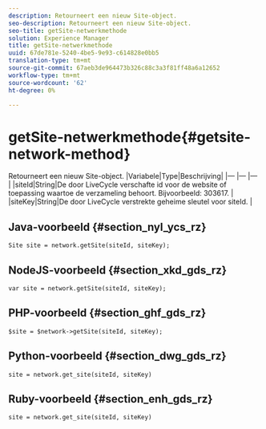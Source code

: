 ```yaml
---
description: Retourneert een nieuw Site-object.
seo-description: Retourneert een nieuw Site-object.
seo-title: getSite-netwerkmethode
solution: Experience Manager
title: getSite-netwerkmethode
uuid: 67de781e-5240-4be5-9e93-c614828e0bb5
translation-type: tm+mt
source-git-commit: 67aeb3de964473b326c88c3a3f81ff48a6a12652
workflow-type: tm+mt
source-wordcount: '62'
ht-degree: 0%

---
```



# getSite-netwerkmethode{#getsite-network-method}

Retourneert een nieuw Site-object.
|Variabele|Type|Beschrijving|
|— |— |— |
|siteId|String|De door LiveCycle verschafte id voor de website of toepassing waartoe de verzameling behoort. Bijvoorbeeld: 303617.  |
|siteKey|String|De door LiveCycle verstrekte geheime sleutel voor siteId.  |

## Java-voorbeeld {#section_nyl_ycs_rz}

```
Site site = network.getSite(siteId, siteKey); 
```

## NodeJS-voorbeeld {#section_xkd_gds_rz}

```
var site = network.getSite(siteId, siteKey); 
```

## PHP-voorbeeld {#section_ghf_gds_rz}

```
$site = $network->getSite(siteId, siteKey);
```

## Python-voorbeeld {#section_dwg_gds_rz}

```
site = network.get_site(siteId, siteKey) 
```

## Ruby-voorbeeld {#section_enh_gds_rz}

```
site = network.get_site(siteId, siteKey) 
```

